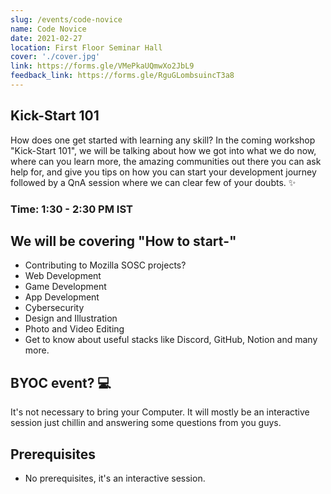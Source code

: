 ```yaml
---
slug: /events/code-novice
name: Code Novice
date: 2021-02-27
location: First Floor Seminar Hall
cover: './cover.jpg'
link: https://forms.gle/VMePkaUQmwXo2JbL9
feedback_link: https://forms.gle/RguGLombsuincT3a8
---
```

## Kick-Start 101
How does one get started with learning any skill? In the coming workshop "Kick-Start 101", we will be talking about how we got into what we do now, where can you learn more, the amazing communities out there you can ask help for, and give you tips on how you can start your development journey followed by a QnA session where we can clear few of your doubts. ✨

### Time: 1:30 - 2:30 PM IST

## We will be covering "How to start-"
- Contributing to Mozilla SOSC projects?
- Web Development
- Game Development
- App Development
- Cybersecurity
- Design and Illustration
- Photo and Video Editing
- Get to know about useful stacks like Discord, GitHub, Notion and many more.
 
## BYOC event? 💻
It's not necessary to bring your Computer. It will mostly be an interactive session just chillin and answering some questions from you guys.

## Prerequisites
- No prerequisites, it's an interactive session.